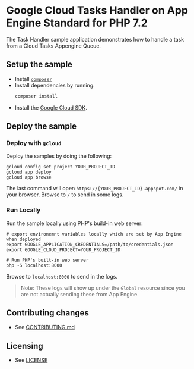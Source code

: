 # Google Cloud Tasks Handler on App Engine Standard for PHP 7.2

The Task Handler sample application demonstrates how to handle a task from a Cloud Tasks Appengine Queue.

## Setup the sample

- Install [`composer`](https://getcomposer.org)
- Install dependencies by running:
    ```sh
    composer install
    ```
- Install the [Google Cloud SDK](https://developers.google.com/cloud/sdk/).

## Deploy the sample

### Deploy with `gcloud`

Deploy the samples by doing the following:

```
gcloud config set project YOUR_PROJECT_ID
gcloud app deploy
gcloud app browse
```

The last command will open `https://{YOUR_PROJECT_ID}.appspot.com/`
in your browser. Browse to `/` to send in some logs.

### Run Locally

Run the sample locally using PHP's build-in web server:

```
# export environemnt variables locally which are set by App Engine when deployed
export GOOGLE_APPLICATION_CREDENTIALS=/path/to/credentials.json
export GOOGLE_CLOUD_PROJECT=YOUR_PROJECT_ID

# Run PHP's built-in web server
php -S localhost:8000
```

Browse to `localhost:8000` to send in the logs.

> Note: These logs will show up under the `Global` resource since you are not
actually sending these from App Engine.

## Contributing changes

* See [CONTRIBUTING.md](../../CONTRIBUTING.md)

## Licensing

* See [LICENSE](../../LICENSE)
